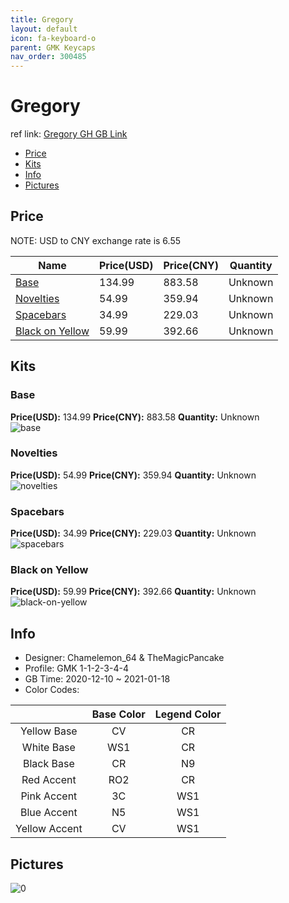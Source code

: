 ```yaml
---
title: Gregory 
layout: default
icon: fa-keyboard-o
parent: GMK Keycaps
nav_order: 300485
---
```


# Gregory 

ref link: [Gregory GH GB Link](https://geekhack.org/index.php?topic=110101.0)

* [Price](#price)
* [Kits](#kits)
* [Info](#info)
* [Pictures](#pictures)

## Price

NOTE: USD to CNY exchange rate is 6.55

| Name          | Price(USD)   |  Price(CNY) | Quantity |
| ------------- | ------------ |  ---------- | -------- |
|[Base](#base)|134.99|883.58|Unknown|
|[Novelties](#novelties)|54.99|359.94|Unknown|
|[Spacebars](#spacebars)|34.99|229.03|Unknown|
|[Black on Yellow](#black-on-yellow)|59.99|392.66|Unknown|


## Kits
### Base  
**Price(USD):** 134.99	**Price(CNY):** 883.58	**Quantity:** Unknown  
<img src="{{ 'assets/images/gmk-keycaps/Gregory/kits_pics/base.jpg' | relative_url }}" alt="base" class="image featured">

### Novelties  
**Price(USD):** 54.99	**Price(CNY):** 359.94	**Quantity:** Unknown  
<img src="{{ 'assets/images/gmk-keycaps/Gregory/kits_pics/novelties.jpg' | relative_url }}" alt="novelties" class="image featured">

### Spacebars  
**Price(USD):** 34.99	**Price(CNY):** 229.03	**Quantity:** Unknown  
<img src="{{ 'assets/images/gmk-keycaps/Gregory/kits_pics/spacebars.jpg' | relative_url }}" alt="spacebars" class="image featured">

### Black on Yellow  
**Price(USD):** 59.99	**Price(CNY):** 392.66	**Quantity:** Unknown  
<img src="{{ 'assets/images/gmk-keycaps/Gregory/kits_pics/black-on-yellow.jpg' | relative_url }}" alt="black-on-yellow" class="image featured">

## Info
* Designer: Chamelemon_64 & TheMagicPancake  
* Profile: GMK 1-1-2-3-4-4  
* GB Time: 2020-12-10 ~ 2021-01-18  
* Color Codes:  

| |Base Color     | Legend Color
| :-------------: | :-------------: | :------------:
|Yellow Base|CV|CR
|White Base|WS1|CR
|Black Base|CR|N9
|Red Accent|RO2|CR
|Pink Accent|3C|WS1
|Blue Accent|N5|WS1
|Yellow Accent|CV|WS1


## Pictures  
<img src="{{ 'assets/images/gmk-keycaps/Gregory/rendering_pics/0.jpg' | relative_url }}" alt="0" class="image featured">
